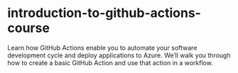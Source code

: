 # introduction-to-github-actions-course
Learn how GitHub Actions enable you to automate your software development cycle and deploy applications to Azure. We’ll walk you through how to create a basic GitHub Action and use that action in a workflow. 
